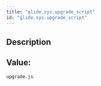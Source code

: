 ```yaml
---
title: "glide.sys.upgrade_script"
id: "glide.sys.upgrade_script"
---
```

## Description



## Value: 
```
upgrade.js
```